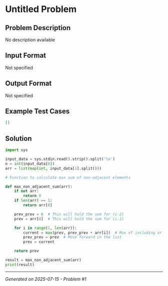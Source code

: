# Untitled Problem

## Problem Description
No description available

## Input Format
Not specified

## Output Format
Not specified

## Example Test Cases
```json
[]
```

## Solution
```python
import sys

input_data = sys.stdin.read().strip().split('\n')
n = int(input_data[0])
arr = list(map(int, input_data[1].split()))

# Function to calculate max sum of non-adjacent elements

def max_non_adjacent_sum(arr):
    if not arr:
        return 0
    if len(arr) == 1:
        return arr[0]

    prev_prev = 0  # This will hold the sum for (i-2)
    prev = arr[0]  # This will hold the sum for (i-1)

    for i in range(1, len(arr)):
        current = max(prev, prev_prev + arr[i])  # Max of including or excluding current
        prev_prev = prev  # Move forward in the list
        prev = current

    return prev

result = max_non_adjacent_sum(arr)
print(result)
```

---
*Generated on 2025-07-15 - Problem #1*